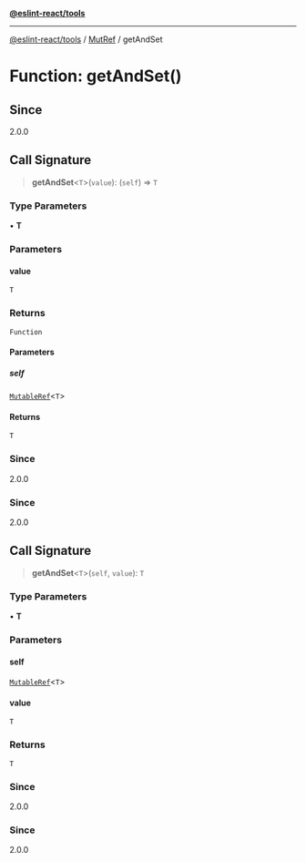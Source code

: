 [**@eslint-react/tools**](../../../README.md)

***

[@eslint-react/tools](../../../README.md) / [MutRef](../README.md) / getAndSet

# Function: getAndSet()

## Since

2.0.0

## Call Signature

> **getAndSet**\<`T`\>(`value`): (`self`) => `T`

### Type Parameters

• **T**

### Parameters

#### value

`T`

### Returns

`Function`

#### Parameters

##### self

[`MutableRef`](../interfaces/MutableRef.md)\<`T`\>

#### Returns

`T`

### Since

2.0.0

### Since

2.0.0

## Call Signature

> **getAndSet**\<`T`\>(`self`, `value`): `T`

### Type Parameters

• **T**

### Parameters

#### self

[`MutableRef`](../interfaces/MutableRef.md)\<`T`\>

#### value

`T`

### Returns

`T`

### Since

2.0.0

### Since

2.0.0
